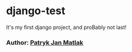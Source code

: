 # django-test
It's my first django project, and proBably not last!

<h3>Author: 
<a href="https://github.com/PatrykJanMatlak">Patryk Jan Matlak </a></h3>
